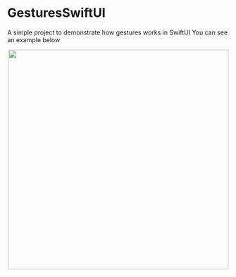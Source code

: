 # GesturesSwiftUI
A simple project to demonstrate how gestures works in SwiftUI
You can see an example below
<div align="center">
<img src="https://user-images.githubusercontent.com/33176997/153779264-0b9ea39f-1796-4d9e-9a31-553383b71545.MP4" width="500px" />
</div>
